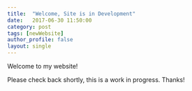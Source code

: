 ```yaml
---
title:  "Welcome, Site is in Development"
date:   2017-06-30 11:50:00
category: post
tags: [newWebsite]
author_profile: false
layout: single
---
```

Welcome to my website!

Please check back shortly, this is a work in progress. Thanks!